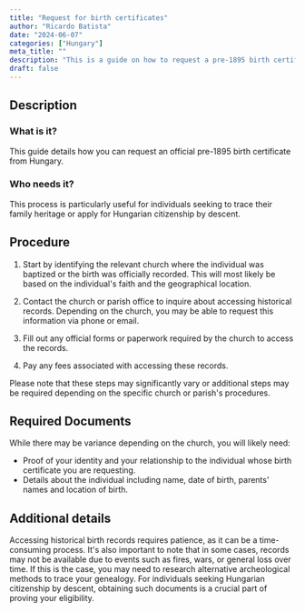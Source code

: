 ```yaml
---
title: "Request for birth certificates"
author: "Ricardo Batista"
date: "2024-06-07"
categories: ["Hungary"]
meta_title: ""
description: "This is a guide on how to request a pre-1895 birth certificate, presumably from Hungary. Note that church records are often used for this time period as governmental registration was not yet universal."
draft: false
---
```


## Description
### What is it?
This guide details how you can request an official pre-1895 birth certificate from Hungary.

### Who needs it?
This process is particularly useful for individuals seeking to trace their family heritage or apply for Hungarian citizenship by descent. 

## Procedure
1. Start by identifying the relevant church where the individual was baptized or the birth was officially recorded. This will most likely be based on the individual's faith and the geographical location.

2. Contact the church or parish office to inquire about accessing historical records. Depending on the church, you may be able to request this information via phone or email.

3. Fill out any official forms or paperwork required by the church to access the records.

4. Pay any fees associated with accessing these records. 

Please note that these steps may significantly vary or additional steps may be required depending on the specific church or parish's procedures.

## Required Documents
While there may be variance depending on the church, you will likely need:

- Proof of your identity and your relationship to the individual whose birth certificate you are requesting.
- Details about the individual including name, date of birth, parents' names and location of birth.

## Additional details
Accessing historical birth records requires patience, as it can be a time-consuming process. It's also important to note that in some cases, records may not be available due to events such as fires, wars, or general loss over time. If this is the case, you may need to research alternative archeological methods to trace your genealogy. For individuals seeking Hungarian citizenship by descent, obtaining such documents is a crucial part of proving your eligibility.